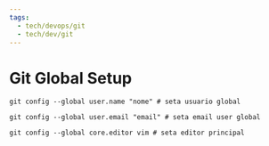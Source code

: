 ```yaml
---
tags:
  - tech/devops/git
  - tech/dev/git
---
```


# Git Global Setup

`git config --global user.name "nome" # seta usuario global`

`git config --global user.email "email" # seta email user global`

`git config --global core.editor vim # seta editor principal`